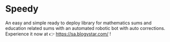 # Speedy
An easy and simple ready to deploy library for mathematics sums and education related sums with an automated robotic bot with auto corrections. Experience it now  at 👉 https://sa.blogystar.com/ !

